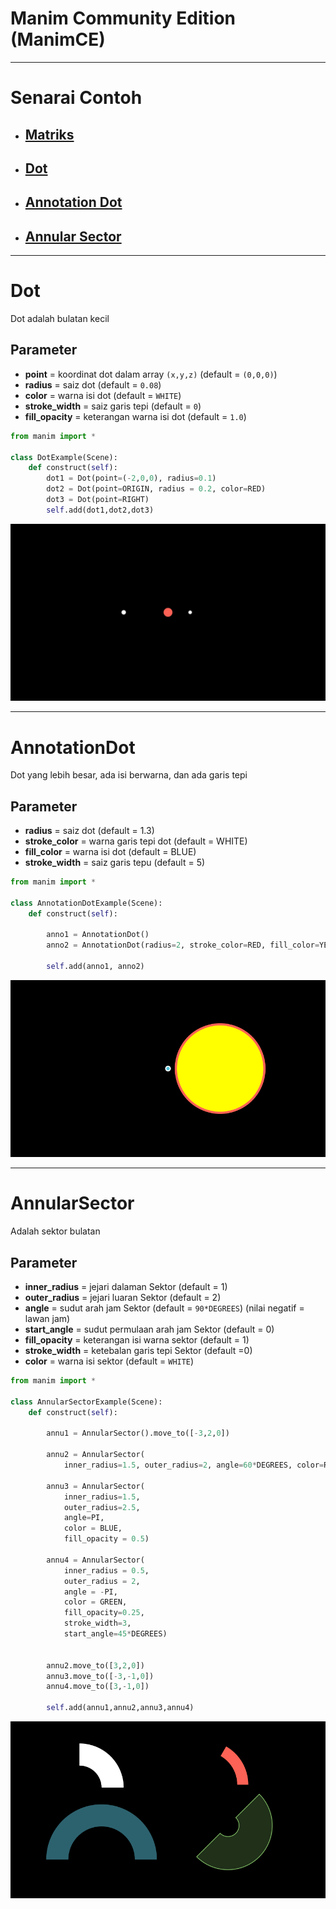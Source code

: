 # Manim Community Edition (ManimCE)

___

# Senarai Contoh
- ## [Matriks](matrix.md)
- ## [Dot](Dot.md)
- ## [Annotation Dot](AnnotationDot.md)
- ## [Annular Sector](AnnularSector.md)

___

# Dot
Dot adalah bulatan kecil

## Parameter
- **point** = koordinat dot dalam array `(x,y,z)` (default = `(0,0,0)`)
- **radius** = saiz dot (default = `0.08`)
- **color** = warna isi dot (default = `WHITE`)
- **stroke_width** = saiz garis tepi (default = `0`)
- **fill_opacity** = keterangan warna isi dot (default = `1.0`)

```python
from manim import *

class DotExample(Scene):
    def construct(self):
        dot1 = Dot(point=(-2,0,0), radius=0.1)
        dot2 = Dot(point=ORIGIN, radius = 0.2, color=RED)
        dot3 = Dot(point=RIGHT)
        self.add(dot1,dot2,dot3)
```
![Contoh Dot](image/DotExample_ManimCE_v0.15.2.png)

___

# AnnotationDot
Dot yang lebih besar, ada isi berwarna, dan ada garis tepi

## Parameter
- **radius** = saiz dot (default = 1.3)
- **stroke_color** = warna garis tepi dot (default = WHITE)
- **fill_color** = warna isi dot (default = BLUE)
- **stroke_width** = saiz garis tepu (default = 5)

```python
from manim import *

class AnnotationDotExample(Scene):
    def construct(self):

        anno1 = AnnotationDot()
        anno2 = AnnotationDot(radius=2, stroke_color=RED, fill_color=YELLOW, stroke_width=10).next_to(anno1,RIGHT)

        self.add(anno1, anno2)
```
![AnnotationDot](image/AnnotationDotExample_ManimCE_v0.15.2.png)

___

# AnnularSector
Adalah sektor bulatan

## Parameter
- **inner_radius** = jejari dalaman Sektor (default = 1)
- **outer_radius** = jejari luaran Sektor (default = 2)
- **angle** = sudut arah jam Sektor (default = `90*DEGREES`) (nilai negatif = lawan jam)
- **start_angle** = sudut permulaan arah jam Sektor (default = 0)
- **fill_opacity** = keterangan isi warna sektor (default = 1)
- **stroke_width** = ketebalan garis tepi Sektor (default =0)
- **color** = warna isi sektor (default = `WHITE`)


```python
from manim import *

class AnnularSectorExample(Scene):
    def construct(self):

        annu1 = AnnularSector().move_to([-3,2,0])

        annu2 = AnnularSector(
            inner_radius=1.5, outer_radius=2, angle=60*DEGREES, color=RED)

        annu3 = AnnularSector(
            inner_radius=1.5, 
            outer_radius=2.5, 
            angle=PI, 
            color = BLUE, 
            fill_opacity = 0.5)

        annu4 = AnnularSector(
            inner_radius = 0.5, 
            outer_radius = 2, 
            angle = -PI, 
            color = GREEN, 
            fill_opacity=0.25,
            stroke_width=3,
            start_angle=45*DEGREES)
        

        annu2.move_to([3,2,0])
        annu3.move_to([-3,-1,0])
        annu4.move_to([3,-1,0])

        self.add(annu1,annu2,annu3,annu4)
```

![AnnularSector](image/AnnularSectorExample_ManimCE_v0.15.2.png)
